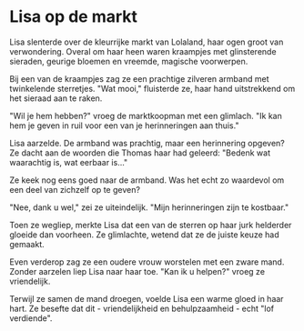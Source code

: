 # Lisa op de markt
Lisa slenterde over de kleurrijke markt van Lolaland, haar ogen groot van verwondering. Overal om haar heen waren kraampjes met glinsterende sieraden, geurige bloemen en vreemde, magische voorwerpen.

Bij een van de kraampjes zag ze een prachtige zilveren armband met twinkelende sterretjes. "Wat mooi," fluisterde ze, haar hand uitstrekkend om het sieraad aan te raken.

"Wil je hem hebben?" vroeg de marktkoopman met een glimlach. "Ik kan hem je geven in ruil voor een van je herinneringen aan thuis."

Lisa aarzelde. De armband was prachtig, maar een herinnering opgeven? Ze dacht aan de woorden die Thomas haar had geleerd: "Bedenk wat waarachtig is, wat eerbaar is..."

Ze keek nog eens goed naar de armband. Was het echt zo waardevol om een deel van zichzelf op te geven?

"Nee, dank u wel," zei ze uiteindelijk. "Mijn herinneringen zijn te kostbaar."

Toen ze wegliep, merkte Lisa dat een van de sterren op haar jurk helderder gloeide dan voorheen. Ze glimlachte, wetend dat ze de juiste keuze had gemaakt.

Even verderop zag ze een oudere vrouw worstelen met een zware mand. Zonder aarzelen liep Lisa naar haar toe. "Kan ik u helpen?" vroeg ze vriendelijk.

Terwijl ze samen de mand droegen, voelde Lisa een warme gloed in haar hart. Ze besefte dat dit - vriendelijkheid en behulpzaamheid - echt "lof verdiende".
